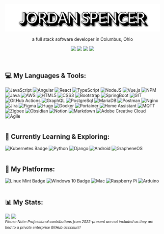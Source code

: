 <div id="header" align="center">
  <img src="https://github.com/jsspen/jsspen/blob/main/banner-name.png">
    <p>a full stack software developer in Columbus, Ohio</p>
  <div id="links">
    <a href="https://linkedin.com/in/jordanspencercbus"><img src="https://img.shields.io/badge/linkedin-%231E77B5.svg?&style=for-the-badge&logo=linkedin&logoColor=white"/></a>
    <a href="mailto:Jordan.S.Spencer@gmail.com"><img src="https://img.shields.io/badge/Email-D14836?style=for-the-badge&logo=gmail&logoColor=white"></a>
    <a href="https://jsspen.github.io"><img src="https://img.shields.io/badge/My%20Portfolio-8A2BE2?style=for-the-badge"/></a>
    <a href="https://dev.to/jsspen"><img src="https://img.shields.io/badge/dev.to-29a329.svg?&style=for-the-badge&logo=dev.to&logoColor=white"/></a>
  </div>
</div>
<br><br>

## 💻 My Languages & Tools:
![JavaScript](https://img.shields.io/badge/javascript-%23323330.svg?style=for-the-badge&logo=javascript&logoColor=%23F7DF1E)
![Angular](https://img.shields.io/badge/Angular-DD0031?style=for-the-badge&logo=angular)
![React](https://img.shields.io/badge/react-%2320232a.svg?style=for-the-badge&logo=react&logoColor=%2361DAFB)
![TypeScript](https://img.shields.io/badge/typescript-3178C6.svg?style=for-the-badge&logo=typescript&logoColor=white)
![NodeJS](https://img.shields.io/badge/node.js-6DA55F?style=for-the-badge&logo=node.js&logoColor=white)
![Vue.js](https://img.shields.io/badge/vue.js-%2335495e.svg?style=for-the-badge&logo=vuedotjs&logoColor=%234FC08D)
![NPM](https://img.shields.io/badge/NPM-%23CB3837.svg?style=for-the-badge&logo=npm&logoColor=white)
![Java](https://img.shields.io/badge/java-%23ED8B00.svg?style=for-the-badge&logo=openjdk&logoColor=white)
![AWS](https://img.shields.io/badge/AWS-DD0031.svg?style=for-the-badge&logo=amazon-aws&logoColor=white)
![HTML5](https://img.shields.io/badge/html5-%23E34F26.svg?style=for-the-badge&logo=html5&logoColor=white)
![CSS3](https://img.shields.io/badge/css3-%231572B6.svg?style=for-the-badge&logo=css3&logoColor=white)
![Bootstrap](https://img.shields.io/badge/bootstrap-%238511FA.svg?style=for-the-badge&logo=bootstrap&logoColor=white)
![SpringBoot](https://img.shields.io/badge/Spring_Boot-F2F4F9?style=for-the-badge&logo=spring-boot)
![GIT](https://img.shields.io/badge/GIT-E44C30?style=for-the-badge&logo=git&logoColor=white)
![GitHub Actions](https://img.shields.io/badge/GitHub_Actions-2088FF?style=for-the-badge&logo=github-actions&logoColor=white)
![GraphQL](https://img.shields.io/badge/-GraphQL-E10098?style=for-the-badge&logo=graphql&logoColor=white)
![PostgreSql](https://img.shields.io/badge/PostgreSQL-316192?style=for-the-badge&logo=postgresql&logoColor=white)
![MariaDB](https://img.shields.io/badge/MariaDB-003545?style=for-the-badge&logo=mariadb&logoColor=white)
![Postman](https://img.shields.io/badge/Postman-FF6C37?style=for-the-badge&logo=Postman&logoColor=white)
![Nginx](https://img.shields.io/badge/nginx-%23009639.svg?style=for-the-badge&logo=nginx&logoColor=white)
![Jira](https://img.shields.io/badge/jira-%230A0FFF.svg?style=for-the-badge&logo=jira&logoColor=white)
![Figma](https://img.shields.io/badge/figma-%23F24E1E.svg?style=for-the-badge&logo=figma&logoColor=white)
![Hugo](https://img.shields.io/badge/Hugo-FF4088.svg?style=for-the-badge&logo=Hugo&logoColor=white)
![Docker](https://img.shields.io/badge/docker-%230db7ed.svg?style=for-the-badge&logo=docker&logoColor=white)
![Portainer](https://img.shields.io/badge/Portainer-%230A0FFF?logo=portainer&logoColor=fff&style=for-the-badge)
![Home Assistant](https://img.shields.io/badge/home%20assistant-%2341BDF5.svg?style=for-the-badge&logo=home-assistant&logoColor=white)
![MQTT](https://img.shields.io/badge/MQTT-660066.svg?style=for-the-badge&logo=MQTT&logoColor=white)
![Zigbee](https://img.shields.io/badge/zigbee-%23EB0443.svg?style=for-the-badge&logo=zigbee)
![Obsidian](https://img.shields.io/badge/Obsidian-483699?style=for-the-badge&logo=Obsidian&logoColor=white)
![Notion](https://img.shields.io/badge/Notion-F2F4F9.svg?style=for-the-badge&logo=notion&logoColor=black)
![Markdown](https://img.shields.io/badge/markdown-B26D6D.svg?style=for-the-badge&logo=markdown&logoColor=white)
![Adobe Creative Cloud](https://img.shields.io/badge/Adobe%20Creative%20Cloud-DA1F26.svg?style=for-the-badge&logo=Adobe%20Creative%20Cloud&logoColor=white)
![Agile](https://img.shields.io/badge/Agile-ffaa00?style=for-the-badge)
<br><br>
## 📖 Currently Learning & Exploring:
![Kubernetes Badge](https://img.shields.io/badge/Kubernetes-326CE5?logo=kubernetes&logoColor=fff&style=for-the-badge) ![Python](https://img.shields.io/badge/python-3670A0?style=for-the-badge&logo=python&logoColor=ffdd54) ![Django](https://img.shields.io/badge/Django-092E20?style=for-the-badge&logo=django&logoColor=white) ![Android](https://img.shields.io/badge/Android-3DDC84?style=for-the-badge&logo=android&logoColor=white)
![GrapheneOS](https://img.shields.io/badge/GrapheneOS-0053A3?style=for-the-badge&logo=grapheneos&logoColor=fff)
<br><br>
## 💽 My Platforms:
![Linux Mint Badge](https://img.shields.io/badge/Linux%20Mint-87CF3E?logo=linuxmint&logoColor=fff&style=for-the-badge)
![Windows 10 Badge](https://img.shields.io/badge/Windows%2010-0078D6?logo=windows10&logoColor=fff&style=for-the-badge)
![Mac](https://img.shields.io/badge/mac%20os-000000?style=for-the-badge&logo=apple&logoColor=white)
![Raspberry Pi](https://img.shields.io/badge/-RaspberryPi-C51A4A?style=for-the-badge&logo=Raspberry-Pi)
![Arduino](https://img.shields.io/badge/-Arduino-00979D?style=for-the-badge&logo=Arduino&logoColor=white) 
<br><br>
<div id="footer">
  <h2>📊 My Stats:</h2>
  <div id="stats">
    <img src="https://github-profile-summary-cards.vercel.app/api/cards/profile-details?username=jsspen&theme=default" height=150px>
    <img src="https://github-readme-stats.vercel.app/api/top-langs/?username=jsspen&hide_progress=true" height=150px>
  </div>
    <div id="note"><i><sup>Please Note: Professional contributions from 2022-present are not included as they are tied to a private enterprise GitHub acccount!</sup></i></div>
</div>
